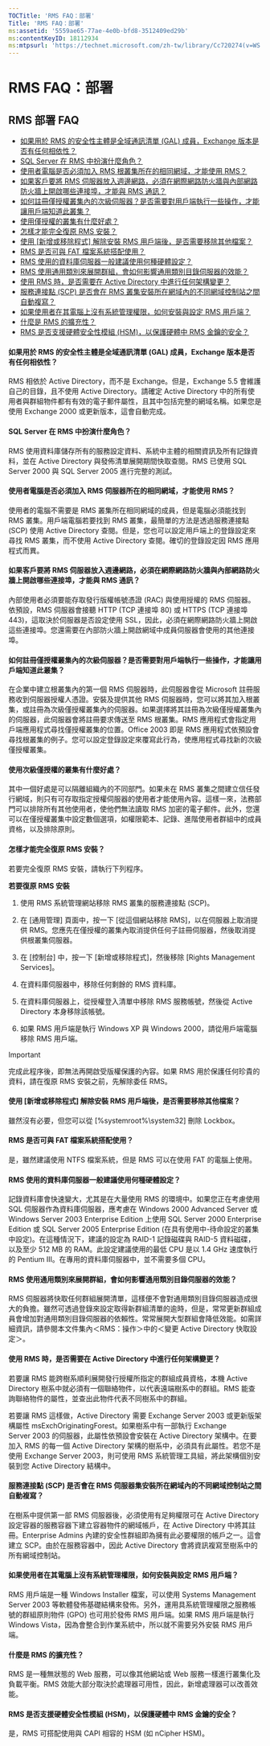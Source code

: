 ```yaml
---
TOCTitle: 'RMS FAQ：部署'
Title: 'RMS FAQ：部署'
ms:assetid: '5559ae65-77ae-4e0b-bfd8-3512409ed29b'
ms:contentKeyID: 18112934
ms:mtpsurl: 'https://technet.microsoft.com/zh-tw/library/Cc720274(v=WS.10)'
---
```


RMS FAQ：部署
=============

RMS 部署 FAQ
------------

-   [如果用於 RMS 的安全性主體是全域通訊清單 (GAL) 成員，Exchange 版本是否有任何相依性？](#bkmk_20)
-   [SQL Server 在 RMS 中扮演什麼角色？](#bkmk_21)
-   [使用者電腦是否必須加入 RMS 根叢集所在的相同網域，才能使用 RMS？](#bkmk_22)
-   [如果客戶要將 RMS 伺服器放入週邊網路，必須在網際網路防火牆與內部網路防火牆上開啟哪些連接埠，才能與 RMS 通訊？](#bkmk_23)
-   [如何註冊僅授權叢集內的次級伺服器？是否需要對用戶端執行一些操作，才能讓用戶端知道此叢集？](#bkmk_24)
-   [使用僅授權的叢集有什麼好處？](#bkmk_25)
-   [怎樣才能完全復原 RMS 安裝？](#bkmk_26)
-   [使用 \[新增或移除程式\] 解除安裝 RMS 用戶端後，是否需要移除其他檔案？](#bkmk_27)
-   [RMS 是否可與 FAT 檔案系統搭配使用？](#bkmk_28)
-   [RMS 使用的資料庫伺服器一般建議使用何種硬體設定？](#bkmk_29)
-   [RMS 使用通用類別來展開群組，會如何影響通用類別目錄伺服器的效能？](#bkmk_30)
-   [使用 RMS 時，是否需要在 Active Directory 中進行任何架構變更？](#bkmk_31)
-   [服務連接點 (SCP) 是否會在 RMS 叢集安裝所在網域內的不同網域控制站之間自動複寫？](#bkmk_32)
-   [如果使用者在其電腦上沒有系統管理權限，如何安裝與設定 RMS 用戶端？](#bkmk_33)
-   [什麼是 RMS 的擴充性？](#bkmk_35)
-   [RMS 是否支援硬體安全性模組 (HSM)，以保護硬體中 RMS 金鑰的安全？](#bkmk_36)

<span id="BKMK_20"></span>
#### 如果用於 RMS 的安全性主體是全域通訊清單 (GAL) 成員，Exchange 版本是否有任何相依性？

RMS 相依於 Active Directory，而不是 Exchange。但是，Exchange 5.5 會維護自己的目錄，且不使用 Active Directory。請確定 Active Directory 中的所有使用者與群組物件都有有效的電子郵件屬性，且其中包括完整的網域名稱。如果您是使用 Exchange 2000 或更新版本，這會自動完成。

<span id="BKMK_21"></span>
#### SQL Server 在 RMS 中扮演什麼角色？

RMS 使用資料庫儲存所有的服務設定資料、系統中主體的相關資訊及所有記錄資料，並在 Active Directory 與發佈清單展開期間快取查閱。RMS 已使用 SQL Server 2000 與 SQL Server 2005 進行完整的測試。

<span id="BKMK_22"></span>
#### 使用者電腦是否必須加入 RMS 伺服器所在的相同網域，才能使用 RMS？

使用者的電腦不需要是 RMS 叢集所在相同網域的成員，但是電腦必須能找到 RMS 叢集。用戶端電腦若要找到 RMS 叢集，最簡單的方法是透過服務連接點 (SCP) 使用 Active Directory 查閱。但是，您也可以設定用戶端上的登錄設定來尋找 RMS 叢集，而不使用 Active Directory 查閱。確切的登錄設定因 RMS 應用程式而異。

<span id="BKMK_23"></span>
#### 如果客戶要將 RMS 伺服器放入週邊網路，必須在網際網路防火牆與內部網路防火牆上開啟哪些連接埠，才能與 RMS 通訊？

內部使用者必須要能存取發行版權帳號憑證 (RAC) 與使用授權的 RMS 伺服器。依預設，RMS 伺服器會接聽 HTTP (TCP 連接埠 80) 或 HTTPS (TCP 連接埠 443)，這取決於伺服器是否設定使用 SSL，因此，必須在網際網路防火牆上開啟這些連接埠。您還需要在內部防火牆上開啟網域中成員伺服器會使用的其他連接埠。

<span id="BKMK_24"></span>
#### 如何註冊僅授權叢集內的次級伺服器？是否需要對用戶端執行一些操作，才能讓用戶端知道此叢集？

在企業中建立根叢集內的第一個 RMS 伺服器時，此伺服器會從 Microsoft 註冊服務收到伺服器授權人憑證。安裝及提供其他 RMS 伺服器時，您可以將其加入根叢集，或註冊為次級僅授權叢集內的伺服器。如果選擇將其註冊為次級僅授權叢集內的伺服器，此伺服器會將註冊要求傳送至 RMS 根叢集。RMS 應用程式會指定用戶端應用程式尋找僅授權叢集的位置。Office 2003 即是 RMS 應用程式依預設會尋找根叢集的例子。您可以設定登錄設定來覆寫此行為，使應用程式尋找新的次級僅授權叢集。

<span id="BKMK_25"></span>
#### 使用次級僅授權的叢集有什麼好處？

其中一個好處是可以隔離組織內的不同部門。如果未在 RMS 叢集之間建立信任發行網域，則只有可存取指定授權伺服器的使用者才能使用內容。這樣一來，法務部門可以排除所有其他使用者，使他們無法讀取 RMS 加密的電子郵件。此外，您還可以在僅授權叢集中設定數個選項，如權限範本、記錄、進階使用者群組中的成員資格，以及排除原則。

<span id="BKMK_26"></span>
#### 怎樣才能完全復原 RMS 安裝？

若要完全復原 RMS 安裝，請執行下列程序。

**若要復原 RMS 安裝**
1.  使用 RMS 系統管理網站移除 RMS 叢集的服務連接點 (SCP)。

2.  在 \[通用管理\] 頁面中，按一下 \[從這個網站移除 RMS\]，以在伺服器上取消提供 RMS。您應先在僅授權的叢集內取消提供任何子註冊伺服器，然後取消提供根叢集伺服器。

3.  在 \[控制台\] 中，按一下 \[新增或移除程式\]，然後移除 \[Rights Management Services\]。

4.  在資料庫伺服器中，移除任何剩餘的 RMS 資料庫。

5.  在資料庫伺服器上，從授權登入清單中移除 RMS 服務帳號，然後從 Active Directory 本身移除該帳號。

6.  如果 RMS 用戶端是執行 Windows XP 與 Windows 2000，請從用戶端電腦移除 RMS 用戶端。

> [!Important]  
> 完成此程序後，即無法再開啟受版權保護的內容。如果 RMS 用於保護任何珍貴的資料，請在復原 RMS 安裝之前，先解除委任 RMS。

<span id="BKMK_27"></span>
#### 使用 \[新增或移除程式\] 解除安裝 RMS 用戶端後，是否需要移除其他檔案？

雖然沒有必要，但您可以從 \[%systemroot%\\system32\] 刪除 Lockbox。

<span id="BKMK_28"></span>
#### RMS 是否可與 FAT 檔案系統搭配使用？

是，雖然建議使用 NTFS 檔案系統，但是 RMS 可以在使用 FAT 的電腦上使用。

<span id="BKMK_29"></span>
#### RMS 使用的資料庫伺服器一般建議使用何種硬體設定？

記錄資料庫會快速變大，尤其是在大量使用 RMS 的環境中。如果您正在考慮使用 SQL 伺服器作為資料庫伺服器，應考慮在 Windows 2000 Advanced Server 或 Windows Server 2003 Enterprise Edition 上使用 SQL Server 2000 Enterprise Edition 或 SQL Server 2005 Enterprise Edition (在具有使用中-待命設定的叢集中設定)。在這種情況下，建議的設定為 RAID-1 記錄磁碟與 RAID-5 資料磁碟，以及至少 512 MB 的 RAM。此設定建議使用的最低 CPU 是以 1.4 GHz 速度執行的 Pentium III。在專用的資料庫伺服器中，並不需要多個 CPU。

<span id="BKMK_30"></span>
#### RMS 使用通用類別來展開群組，會如何影響通用類別目錄伺服器的效能？

RMS 伺服器將快取任何群組展開清單，這樣便不會對通用類別目錄伺服器造成很大的負擔。雖然可透過登錄來設定取得新群組清單的逾時，但是，常常更新群組成員會增加對通用類別目錄伺服器的依賴性。常常展開大型群組會降低效能。如需詳細資訊，請參閱本文件集內＜RMS：操作＞中的＜變更 Active Directory 快取設定＞。

<span id="BKMK_31"></span>
#### 使用 RMS 時，是否需要在 Active Directory 中進行任何架構變更？

若要讓 RMS 能跨樹系順利展開發行授權所指定的群組成員資格，本機 Active Directory 樹系中就必須有一個聯絡物件，以代表遠端樹系中的群組。RMS 能查詢聯絡物件的屬性，並查出此物件代表不同樹系中的群組。

若要讓 RMS 這樣做，Active Directory 需要 Exchange Server 2003 或更新版架構屬性 msExchOriginatingForest。如果樹系中有一部執行 Exchange Server 2003 的伺服器，此屬性依預設會安裝在 Active Directory 架構中。在要加入 RMS 的每一個 Active Directory 架構的樹系中，必須具有此屬性。若您不是使用 Exchange Server 2003，則可使用 RMS 系統管理工具組，將此架構個別安裝到您 Active Directory 結構中。

<span id="BKMK_32"></span>
#### 服務連接點 (SCP) 是否會在 RMS 伺服器集安裝所在網域內的不同網域控制站之間自動複寫？

在樹系中提供第一部 RMS 伺服器後，必須使用有足夠權限可在 Active Directory 設定容器的服務容器下建立容器物件的網域帳戶，在 Active Directory 中將其註冊。Enterprise Admins 內建的安全性群組即為擁有此必要權限的帳戶之一。這會建立 SCP。由於在服務容器中，因此 Active Directory 會將資訊複寫至樹系中的所有網域控制站。

<span id="BKMK_33"></span>
#### 如果使用者在其電腦上沒有系統管理權限，如何安裝與設定 RMS 用戶端？

RMS 用戶端是一種 Windows Installer 檔案，可以使用 Systems Management Server 2003 等軟體發佈基礎結構來發佈。另外，運用具系統管理權限之服務帳號的群組原則物件 (GPO) 也可用於發佈 RMS 用戶端。如果 RMS 用戶端是執行 Windows Vista，因為會整合到作業系統中，所以就不需要另外安裝 RMS 用戶端。

<span id="BKMK_35"></span>
#### 什麼是 RMS 的擴充性？

RMS 是一種無狀態的 Web 服務，可以像其他網站或 Web 服務一樣進行叢集化及負載平衡。RMS 效能大部分取決於處理器可用性，因此，新增處理器可以改善效能。

<span id="BKMK_36"></span>
#### RMS 是否支援硬體安全性模組 (HSM)，以保護硬體中 RMS 金鑰的安全？

是，RMS 可搭配使用與 CAPI 相容的 HSM (如 nCipher HSM)。